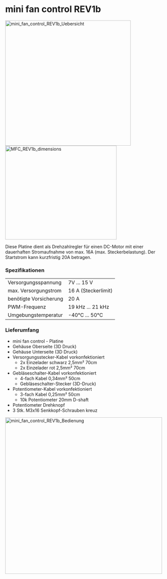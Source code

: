 # mini fan control REV1b

<img width="400" height="400" alt="mini_fan_control_REV1b_Uebersicht" src="https://github.com/user-attachments/assets/3f47e91c-7e48-4195-b008-d733e358b581" />
<img width="355" height="300" alt="MFC_REV1b_dimensions" src="https://github.com/user-attachments/assets/4f30eae7-aa1e-4ce4-a4a7-f0a8c3bc0b58" />

Diese Platine dient als Drehzahlregler für einen DC-Motor mit einer dauerhaften Stromaufnahme von max. 16A (max. Steckerbelastung). Der Startstrom kann kurzfristig 20A betragen.

### Spezifikationen
<table class="vclTable">
  <tr>
    <td>
      Versorgungsspannung
    </td>
    <td colspan="2">
      7V ... 15 V
    </td>
  </tr>
  <tr>
    <td>
      max. Versorgungstrom
    </td>
    <td colspan="2">
      16 A (Steckerlimit)
    </td>
</tr>
 <tr>
  <td>
    benötigte Vorsicherung
  </td>
  <td colspan="2">
    20 A
  </td>
</tr>
<tr>
  <td>
    PWM-Frequenz
  </td>
  <td colspan="2">
    19 kHz ... 21 kHz
  </td>
</tr>
<tr>
  <td>
    Umgebungstemperatur
  </td>
  <td colspan="2">
    -40°C ... 50°C
  </td>
</tr>
</table>  
  


### Lieferumfang

- mini fan control - Platine  
- Gehäuse Oberseite	(3D Druck)  
- Gehäuse Unterseite	(3D Druck)  
- Versorgungsstecker-Kabel vorkonfektioniert
  - 2x Einzelader schwarz 2,5mm² 70cm  
  - 2x Einzelader rot 2,5mm² 70cm  
- Gebläseschalter-Kabel vorkonfektioniert
  - 4-fach Kabel 0,34mm² 50cm
  - Gebläseschalter-Stecker (3D-Druck)  
- Potentiometer-Kabel vorkonfektioniert
  - 3-fach Kabel 0,25mm² 50cm
  - 10k Potentiometer 20mm D-shaft  
- Potentiometer Drehknopf  
- 3 Stk. M3x16 Senkkopf-Schrauben kreuz  

<img width="500" height="500" alt="mini_fan_control_REV1b_Bedienung" src="https://github.com/user-attachments/assets/3a3ca9ec-4b92-4fd7-9cde-8c0eec59ec39" />
